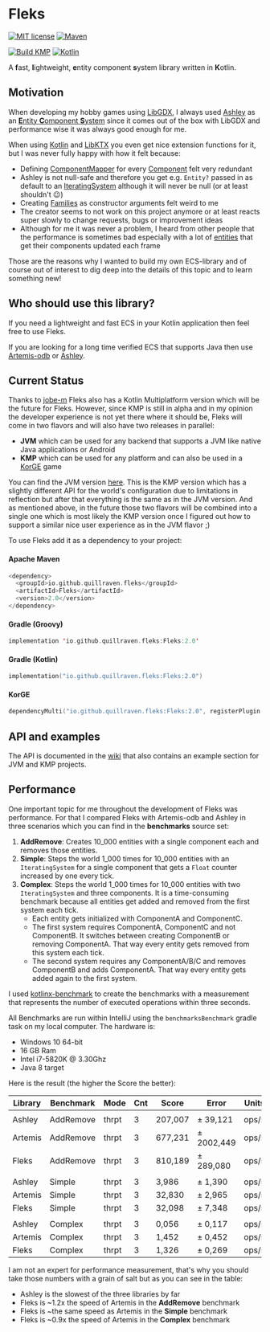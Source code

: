 # Fleks

[![MIT license](https://img.shields.io/badge/License-MIT-blue.svg)](https://github.com/Quillraven/Fleks/blob/master/LICENSE)
[![Maven](https://img.shields.io/badge/Maven-2.0-success.svg)](https://search.maven.org/artifact/io.github.quillraven.fleks/Fleks/2.0/jar)

[![Build KMP](https://img.shields.io/github/workflow/status/quillraven/fleks/Build/kmp?event=push&label=Build%20kmp)](https://github.com/Quillraven/fleks/actions)
[![Kotlin](https://img.shields.io/badge/Kotlin-1.7.10-red.svg)](http://kotlinlang.org/)

A **f**ast, **l**ightweight, **e**ntity component **s**ystem library written in **K**otlin.

## Motivation

When developing my hobby games using [LibGDX](https://github.com/libgdx/libgdx), I always
used [Ashley](https://github.com/libgdx/ashley)
as an [**E**ntity **C**omponent **S**ystem](https://en.wikipedia.org/wiki/Entity_component_system) since it comes out of
the box with LibGDX and performance wise it was always good enough for me.

When using [Kotlin](https://kotlinlang.org/) and [LibKTX](https://github.com/libktx/ktx) you even get nice extension
functions for it, but I was never fully happy with how it felt because:

- Defining [ComponentMapper](https://github.com/libgdx/ashley/wiki/How-to-use-Ashley#retrieving-components-with-componentmapper)
  for every [Component](https://github.com/libgdx/ashley/wiki/How-to-use-Ashley#components) felt very redundant
- Ashley is not null-safe and therefore you get e.g. `Entity?` passed in as default to
  an [IteratingSystem](https://github.com/libgdx/ashley/wiki/Built-in-Entity-Systems#iteratingsystem)
  although it will never be null (or at least shouldn't 😉)
- Creating [Families](https://github.com/libgdx/ashley/wiki/How-to-use-Ashley#entity-families) as constructor arguments
  felt weird to me
- The creator seems to not work on this project anymore or at least reacts super slowly to change requests, bugs or
  improvement ideas
- Although for me it was never a problem, I heard from other people that the performance is sometimes bad especially
  with a lot of [entities](https://github.com/libgdx/ashley/wiki/How-to-use-Ashley#entities) that get their components
  updated each frame

Those are the reasons why I wanted to build my own ECS-library and of course out of interest to dig deep into the
details of this topic and to learn something new!

## Who should use this library?

If you need a lightweight and fast ECS in your Kotlin application then feel free to use Fleks.

If you are looking for a long time verified ECS that supports Java 
then use [Artemis-odb](https://github.com/junkdog/artemis-odb) or [Ashley](https://github.com/libgdx/ashley).

## Current Status

Thanks to [jobe-m](https://github.com/jobe-m) Fleks also has a Kotlin Multiplatform version which will be the future for Fleks.
However, since KMP is still in alpha and in my opinion the developer experience is not yet there where it should be,
Fleks will come in two flavors and will also have two releases in parallel:
- **JVM** which can be used for any backend that supports a JVM like native Java applications or Android
- **KMP** which can be used for any platform and can also be used in a [KorGE](https://korge.org/) game

You can find the JVM version [here](https://github.com/Quillraven/Fleks/tree/master).
This is the KMP version which has a slightly different API for the world's configuration due to limitations in reflection but after that
everything is the same as in the JVM version. And as mentioned above, in the future those
two flavors will be combined into a single one which is most likely the KMP version once I figured out
how to support a similar nice user experience as in the JVM flavor ;)

To use Fleks add it as a dependency to your project:

#### Apache Maven

```kotlin
<dependency>
  <groupId>io.github.quillraven.fleks</groupId>
  <artifactId>Fleks</artifactId>
  <version>2.0</version>
</dependency>
```

#### Gradle (Groovy)

```kotlin
implementation 'io.github.quillraven.fleks:Fleks:2.0'
```

#### Gradle (Kotlin)

```kotlin
implementation("io.github.quillraven.fleks:Fleks:2.0")
```

#### KorGE

```kotlin
dependencyMulti("io.github.quillraven.fleks:Fleks:2.0", registerPlugin = false)
```

## API and examples

The API is documented in the [wiki](https://github.com/Quillraven/Fleks/wiki) that
also contains an example section for JVM and KMP projects.

## Performance

One important topic for me throughout the development of Fleks was performance. For that I compared Fleks with
Artemis-odb and Ashley in three scenarios which you can find in the **benchmarks** source set:

1) **AddRemove**: Creates 10_000 entities with a single component each and removes those entities.
2) **Simple**: Steps the world 1_000 times for 10_000 entities with an `IteratingSystem` for a single component that
   gets a `Float` counter increased by one every tick.
3) **Complex**: Steps the world 1_000 times for 10_000 entities with two `IteratingSystem` and three components. It is a
   time-consuming benchmark because all entities get added and removed from the first system each tick.
    - Each entity gets initialized with ComponentA and ComponentC.
    - The first system requires ComponentA, ComponentC and not ComponentB. It switches between creating ComponentB or
      removing ComponentA. That way every entity gets removed from this system each tick.
    - The second system requires any ComponentA/B/C and removes ComponentB and adds ComponentA. That way every entity
      gets added again to the first system.

I used [kotlinx-benchmark](https://github.com/Kotlin/kotlinx-benchmark) to create the benchmarks with a measurement
that represents the number of executed operations within three seconds.

All Benchmarks are run within IntelliJ using the `benchmarksBenchmark` gradle task on my local computer. The hardware
is:

- Windows 10 64-bit
- 16 GB Ram
- Intel i7-5820K @ 3.30Ghz
- Java 8 target

Here is the result (the higher the Score the better):

| Library | Benchmark | Mode | Cnt | Score   | Error      | Units |
| ------- | --------- | ---- | --- |---------|------------| ----- |
| |
| Ashley | AddRemove | thrpt | 3 | 207,007 | ± 39,121   | ops/s |
| Artemis | AddRemove | thrpt | 3 | 677,231 | ± 2002,449 | ops/s |
| Fleks | AddRemove | thrpt | 3 | 810,189 | ± 289,080  | ops/s |
| |
| Ashley | Simple | thrpt | 3 | 3,986   | ± 1,390    | ops/s |
| Artemis | Simple | thrpt | 3 | 32,830  | ± 2,965    | ops/s |
| Fleks | Simple | thrpt | 3 | 32,098  | ± 7,348    | ops/s |
| |
| Ashley | Complex | thrpt | 3 | 0,056   | ± 0,117    | ops/s |
| Artemis | Complex | thrpt | 3 | 1,452   | ± 0,452    | ops/s |
| Fleks | Complex | thrpt | 3 | 1,326   | ± 0,269    | ops/s |

I am not an expert for performance measurement, that's why you should take those numbers with a grain of salt but as you
can see in the table:

- Ashley is the slowest of the three libraries by far
- Fleks is ~1.2x the speed of Artemis in the **AddRemove** benchmark
- Fleks is ~the same speed as Artemis in the **Simple** benchmark
- Fleks is ~0.9x the speed of Artemis in the **Complex** benchmark
